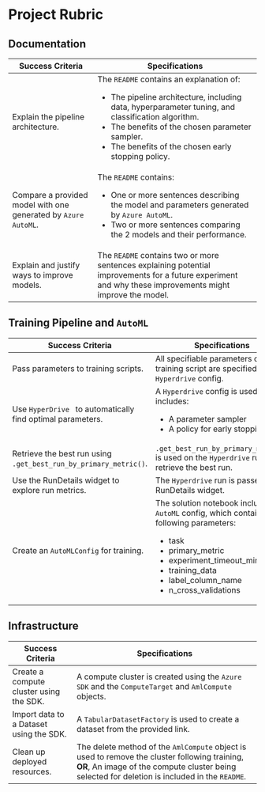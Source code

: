 # Project Rubric 

## Documentation
| Success Criteria |	Specifications  |  
|--------|--------|
| Explain the pipeline architecture. | The `README` contains an explanation of:  <ul><li> The pipeline architecture, including data, hyperparameter tuning, and classification algorithm. <li> The benefits of the chosen parameter sampler. <li> The benefits of the chosen early stopping policy. </li></ul> |   
| Compare a provided model with one generated by `Azure AutoML`. | The `README` contains: <ul><li> One or more sentences describing the model and parameters generated by `Azure AutoML`. <li> Two or more sentences comparing the 2 models and their performance. </li></ul> |
| Explain and justify ways to improve models. | The `README` contains two or more sentences explaining potential improvements for a future experiment and why these improvements might improve the model. |

## Training Pipeline and `AutoML`
| Success Criteria |	Specifications  |  
|--------|--------|
| Pass parameters to training scripts. | All specifiable parameters of the training script are specified in the `Hyperdrive` config. |
|  Use `HyperDrive ` to automatically find optimal parameters. | A `Hyperdrive` config is used and includes: <ul><li> A parameter sampler <li> A policy for early stopping </li></ul>|
| Retrieve the best run using `.get_best_run_by_primary_metric()`. | `.get_best_run_by_primary_metric()` is used on the `Hyperdrive` run to retrieve the best run. | 
| Use the RunDetails widget to explore run metrics. | The `Hyperdrive` run is passed to the RunDetails widget. | 
| Create an `AutoMLConfig` for training. | The solution notebook includes an `AutoML` config, which contains the following parameters: <ul><li> task <li> primary_metric <li> experiment_timeout_minutes <li> training_data <li> label_column_name <li> n_cross_validations </li></ul> |

## Infrastructure
| Success Criteria |	Specifications  |  
|--------|--------|
|Create a compute cluster using the SDK. | A compute cluster is created using the `Azure SDK` and the `ComputeTarget` and `AmlCompute` objects. |
| Import data to a Dataset using the SDK.| A `TabularDatasetFactory` is used to create a dataset from the provided link.| 
| Clean up deployed resources. | The delete method of the `AmlCompute` object is used to remove the cluster following training, **OR**, An image of the compute cluster being selected for deletion is included in the `README`.|

